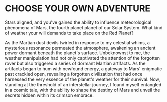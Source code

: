 CHOOSE YOUR OWN ADVENTURE
=========================

Stars aligned, and you've gained the ability to influence meteorological phenomena of Mars, the fourth planet planet of our Solar System.
What kind of weather your will demands to take place on the Red Planet? 

As the Martian dust devils twirled in response to my celestial whims, a mysterious resonance permeated the atmosphere, awakening an ancient power dormant beneath the planet's surface. Unbeknownst to me, the weather manipulation had not only captivated the attention of the forgotten rover but also triggered a series of dormant Martian artifacts. As the artifacts began to hum with newfound energy, a gateway to Mars' enigmatic past crackled open, revealing a forgotten civilization that had once harnessed the very essence of the planet's weather for their survival. Now, standing at the threshold of an interstellar journey, I found myself entangled in a cosmic tale, with the ability to shape the destiny of Mars and unveil the secrets hidden within its crimson embrace.
